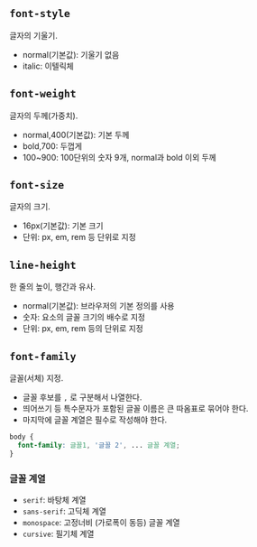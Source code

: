 ## `font-style`

글자의 기울기.

- normal(기본값): 기울기 없음
- italic: 이텔릭체

## `font-weight`

글자의 두께(가중치).

- normal,400(기본값): 기본 두께
- bold,700: 두껍게
- 100~900: 100단위의 숫자 9개, normal과 bold 이외 두께

## `font-size`

글자의 크기.

- 16px(기본값): 기본 크기
- 단위: px, em, rem 등 단위로 지정

## `line-height`

한 줄의 높이, 행간과 유사.

- normal(기본값): 브라우저의 기본 정의를 사용
- 숫자: 요소의 글꼴 크기의 배수로 지정
- 단위: px, em, rem 등의 단위로 지정

## `font-family`

글꼴(서체) 지정.

- 글꼴 후보를 `,` 로 구분해서 나열한다.
- 띄어쓰기 등 특수문자가 포함된 글꼴 이름은 큰 따옴표로 묶어야 한다.
- 마지막에 글꼴 계열은 필수로 작성해야 한다.

```css
body {
  font-family: 글꼴1, '글꼴 2', ... 글꼴 계열;
}
```

### 글꼴 계열

- `serif`: 바탕체 계열
- `sans-serif`: 고딕체 계열
- `monospace`: 고정너비 (가로폭이 동등) 글꼴 계열
- `cursive`: 필기체 계열

